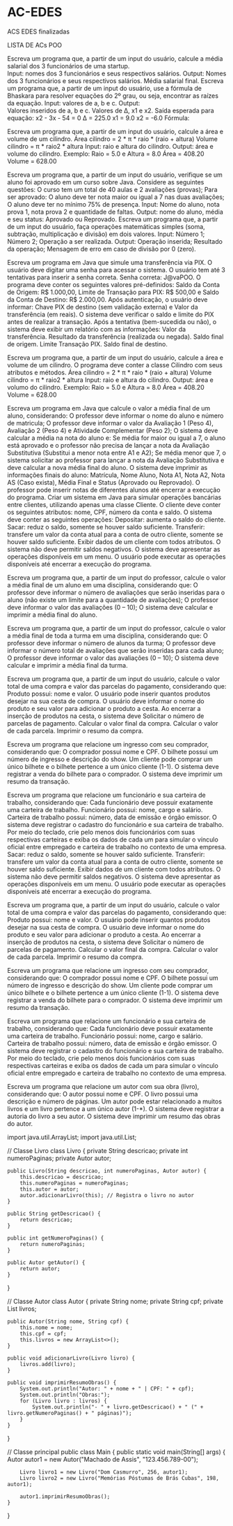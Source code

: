 # AC-EDES
ACS EDES finalizadas

LISTA DE ACs POO 
 
Escreva um programa que, a partir de um input do usuário, calcule a média salarial dos 3 funcionários de uma startup.  
Input: nomes dos 3 funcionários e seus respectivos salários. 
Output: 
Nomes dos 3 funcionários e seus respectivos salários. 
Média salarial final. 
Escreva um programa que, a partir de um input do usuário, use a fórmula de Bhaskara para resolver equações do 2º grau, ou seja, encontrar as raízes da equação. 
Input: valores de a, b e c. 
Output:  
Valores inseridos de a, b e c. 
Valores de  Δ, x1 e x2.
Saída esperada para equação: x2 - 3x - 54 = 0 
Δ = 225.0 
x1 = 9.0 
x2 = -6.0
Fórmula: 
 
Escreva um programa que, a partir de um input do usuário, calcule a área e volume de um cilindro.
Área cilindro = 2 * π * raio * (raio + altura)
Volume cilindro = π * raio2 * altura
Input: raio e altura do cilindro.
Output: área e volume do cilindro.
Exemplo:
Raio = 5.0 e Altura = 8.0
Área = 408.20
Volume = 628.00

Escreva um programa que, a partir de um input do usuário, verifique se um aluno foi aprovado em um curso sobre Java. Considere as seguintes questões:
O curso tem um total de 40 aulas e 2 avaliações (provas);
Para ser aprovado:
O aluno deve ter nota maior ou igual a 7 nas duas avaliações;
O aluno deve ter no mínimo 75% de presença.
Input: Nome do aluno, nota prova 1, nota prova 2 e quantidade de faltas.
Output: nome do aluno, média e seu status: Aprovado ou Reprovado.
Escreva um programa que, a partir de um input do usuário, faça operações matemáticas simples (soma, subtração, multiplicação e divisão) em dois valores.
Input: 
Número 1;
Número 2;
Operação a ser realizada.
Output:
Operação inserida;
Resultado da operação;
Mensagem de erro em caso de divisão por 0 (zero).

Escreva um programa em Java que simule uma transferência via PIX.
O usuário deve digitar uma senha para acessar o sistema. O usuário tem até 3 tentativas para inserir a senha correta. Senha correta: J@vaPOO.
O programa deve conter os seguintes valores pré-definidos: Saldo da Conta de Origem: R$ 1.000,00, Limite de Transação para PIX: R$ 500,00 e Saldo da Conta de Destino: R$ 2.000,00.
Após autenticação, o usuário deve informar: Chave PIX de destino (sem validação externa) e Valor da transferência (em reais).
O sistema deve verificar o saldo e limite do PIX antes de realizar a transação.
Após a tentativa (bem-sucedida ou não), o sistema deve exibir um relatório com as informações: Valor da transferência. Resultado da transferência (realizada ou negada). Saldo final de origem. Limite Transação PIX. Saldo final de destino.

Escreva um programa que, a partir de um input do usuário, calcule a área e volume de um cilindro. O programa deve conter a classe Cilindro com seus atributos e métodos.
Área cilindro = 2 * π * raio * (raio + altura)
Volume cilindro = π * raio2 * altura
Input: raio e altura do cilindro.
Output: área e volumo do cilindro.
Exemplo:
Raio = 5.0 e Altura = 8.0
Área = 408.20
Volume = 628.00

Escreva um programa em Java que calcule o valor a média final de um aluno, considerando: 
O professor deve informar o nome do aluno e número de matricula;
O professor deve informar o valor da Avaliação 1 (Peso 4), Avaliação 2 (Peso 4) e Atividade Complementar (Peso 2);
O sistema deve calcular a média na nota do aluno e:
Se média for maior ou igual a 7, o aluno está aprovado e o professor não precisa de lançar a nota da Avaliação Substitutiva (Substitui a menor nota entre A1 e A2); 
Se média menor que 7, o sistema solicitar ao professor para lançar a nota da Avaliação Substitutiva e deve calcular a nova média final do aluno.
O sistema deve imprimir as informações finais do aluno: Matrícula, Nome Aluno, Nota A1, Nota A2, Nota AS (Caso exista), Média Final e Status (Aprovado ou Reprovado).
O professor pode inserir notas de diferentes alunos até encerrar a execução do programa.
Criar um sistema em Java para simular operações bancárias entre clientes, utilizando apenas uma classe Cliente.
O cliente deve conter os seguintes atributos: nome, CPF, número da conta e saldo.
O sistema deve conter as seguintes operações:
Depositar: aumenta o saldo do cliente.
Sacar: reduz o saldo, somente se houver saldo suficiente.
Transferir: transfere um valor da conta atual para a conta de outro cliente, somente se houver saldo suficiente.
Exibir dados de um cliente com todos atributos.
O sistema não deve permitir saldos negativos.
O sistema deve apresentar as operações disponíveis em um menu.
O usuário pode executar as operações disponíveis até encerrar a execução do programa.

Escreva um programa que, a partir de um input do professor, calcule o valor a média final de um aluno em uma disciplina, considerando que: 
O professor deve informar o número de avaliações que serão inseridas para o aluno (não existe um limite para a quantidade de avaliações);
O professor deve informar o valor das avaliações (0 – 10);
O sistema deve calcular e imprimir a média final do aluno.


Escreva um programa que, a partir de um input do professor, calcule o valor a média final de toda a turma em uma disciplina, considerando que: 
O professor deve informar o número de alunos da turma;
O professor deve informar o número total de avaliações que serão inseridas para cada aluno;
O professor deve informar o valor das avaliações (0 – 10);
O sistema deve calcular e imprimir a média final da turma.

Escreva um programa que, a partir de um input do usuário, calcule o valor total de uma compra e valor das parcelas do pagamento, considerando que: 
Produto possui: nome e valor.
O usuário pode inserir quantos produtos desejar na sua cesta de compra.
O usuário deve informar o nome do produto e seu valor para adicionar o produto a cesta.
Ao encerrar a inserção de produtos na cesta, o sistema deve
Solicitar o número de parcelas de pagamento.
Calcular o valor final da compra.
Calcular o valor de cada parcela.
Imprimir o resumo da compra.

Escreva um programa que relacione um ingresso com seu comprador, considerando que: 
O comprador possui nome e CPF.
O bilhete possui um número de ingresso e descrição do show.
Um cliente pode comprar um único bilhete e o bilhete pertence a um único cliente (1-1).
O sistema deve registrar a venda do bilhete para o comprador.
O sistema deve imprimir um resumo da transação.

Escreva um programa que relacione um funcionário e sua carteira de trabalho, considerando que:
Cada funcionário deve possuir exatamente uma carteira de trabalho.
Funcionário possui: nome, cargo e salário.
Carteira de trabalho possui:  número, data de emissão e órgão emissor.
O sistema deve registrar o cadastro do funcionário e sua carteira de trabalho.
Por meio do teclado, crie pelo menos dois funcionários com suas respectivas carteiras e exiba os dados de cada um para simular o vínculo oficial entre empregado e carteira de trabalho no contexto de uma empresa.
Sacar: reduz o saldo, somente se houver saldo suficiente.
Transferir: transfere um valor da conta atual para a conta de outro cliente, somente se houver saldo suficiente.
Exibir dados de um cliente com todos atributos.
O sistema não deve permitir saldos negativos.
O sistema deve apresentar as operações disponíveis em um menu.
O usuário pode executar as operações disponíveis até encerrar a execução do programa.


Escreva um programa que, a partir de um input do usuário, calcule o valor total de uma compra e valor das parcelas do pagamento, considerando que: 
Produto possui: nome e valor.
O usuário pode inserir quantos produtos desejar na sua cesta de compra.
O usuário deve informar o nome do produto e seu valor para adicionar o produto a cesta.
Ao encerrar a inserção de produtos na cesta, o sistema deve
Solicitar o número de parcelas de pagamento.
Calcular o valor final da compra.
Calcular o valor de cada parcela.
Imprimir o resumo da compra.

Escreva um programa que relacione um ingresso com seu comprador, considerando que: 
O comprador possui nome e CPF.
O bilhete possui um número de ingresso e descrição do show.
Um cliente pode comprar um único bilhete e o bilhete pertence a um único cliente (1-1).
O sistema deve registrar a venda do bilhete para o comprador.
O sistema deve imprimir um resumo da transação.

Escreva um programa que relacione um funcionário e sua carteira de trabalho, considerando que:
Cada funcionário deve possuir exatamente uma carteira de trabalho.
Funcionário possui: nome, cargo e salário.
Carteira de trabalho possui:  número, data de emissão e órgão emissor.
O sistema deve registrar o cadastro do funcionário e sua carteira de trabalho.
Por meio do teclado, crie pelo menos dois funcionários com suas respectivas carteiras e exiba os dados de cada um para simular o vínculo oficial entre empregado e carteira de trabalho no contexto de uma empresa.

Escreva um programa que relacione um autor com sua obra (livro), considerando que: 
O autor possui nome e CPF.
O livro possui uma descrição e número de páginas.
Um autor pode estar relacionado a muitos livros e um livro pertence a um único autor (1-*).
O sistema deve registrar a autoria do livro a seu autor.
O sistema deve imprimir um resumo das obras do autor.


import java.util.ArrayList;
import java.util.List;

// Classe Livro
class Livro {
    private String descricao;
    private int numeroPaginas;
    private Autor autor;

    public Livro(String descricao, int numeroPaginas, Autor autor) {
        this.descricao = descricao;
        this.numeroPaginas = numeroPaginas;
        this.autor = autor;
        autor.adicionarLivro(this); // Registra o livro no autor
    }

    public String getDescricao() {
        return descricao;
    }

    public int getNumeroPaginas() {
        return numeroPaginas;
    }

    public Autor getAutor() {
        return autor;
    }
}

// Classe Autor
class Autor {
    private String nome;
    private String cpf;
    private List<Livro> livros;

    public Autor(String nome, String cpf) {
        this.nome = nome;
        this.cpf = cpf;
        this.livros = new ArrayList<>();
    }

    public void adicionarLivro(Livro livro) {
        livros.add(livro);
    }

    public void imprimirResumoObras() {
        System.out.println("Autor: " + nome + " | CPF: " + cpf);
        System.out.println("Obras:");
        for (Livro livro : livros) {
            System.out.println("- " + livro.getDescricao() + " (" + livro.getNumeroPaginas() + " páginas)");
        }
    }
}

// Classe principal
public class Main {
    public static void main(String[] args) {
        Autor autor1 = new Autor("Machado de Assis", "123.456.789-00");

        Livro livro1 = new Livro("Dom Casmurro", 256, autor1);
        Livro livro2 = new Livro("Memórias Póstumas de Brás Cubas", 198, autor1);

        autor1.imprimirResumoObras();
    }
}
